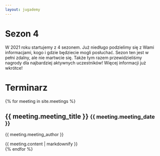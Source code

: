 ```yaml
---
layout: jugademy
---
```


# Sezon 4

W 2021 roku startujemy z 4 sezonem. Już niedługo podzielimy się z Wami informacjami, kogo i gdzie
będziecie mogli posłuchać. Sezon ten jest w pełni zdalny, ale nie martwcie się. Także tym razem
przewidzieliśmy nagrody dla najbardziej aktywnych uczestników! Więcej informacji już wkrótce!

# Terminarz

<div>
    {% for meeting in site.meetings %}
    <h2>{{ meeting.meeting_title }} <small>{{ meeting.meeting_date }}</small></h2>
    <section>
    <p>{{ meeting.meeting_author }}</p>
    {{ meeting.content | markdownify }}
    </section>
    {% endfor %}
</div>